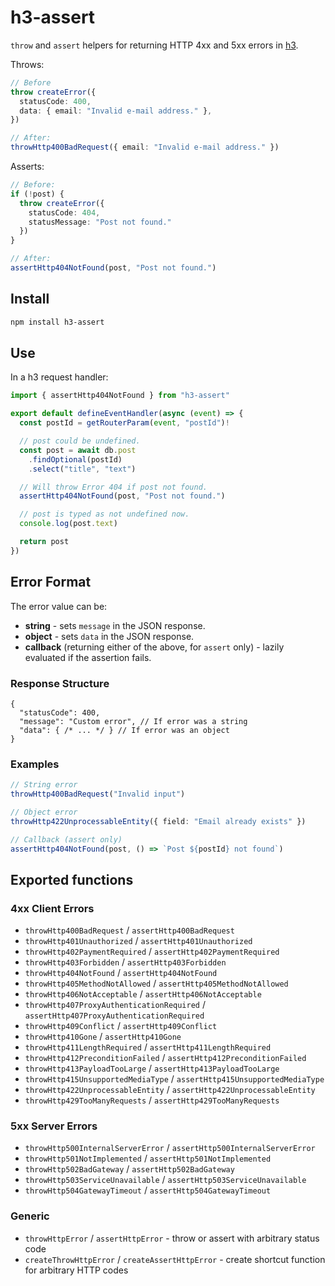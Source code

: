 # h3-assert

`throw` and `assert` helpers for returning HTTP 4xx and 5xx errors in [h3](https://h3.unjs.io/).

Throws:

```ts
// Before
throw createError({
  statusCode: 400,
  data: { email: "Invalid e-mail address." },
})

// After:
throwHttp400BadRequest({ email: "Invalid e-mail address." })
```

Asserts:

```ts
// Before:
if (!post) {
  throw createError({
    statusCode: 404,
    statusMessage: "Post not found."
  })
}

// After:
assertHttp404NotFound(post, "Post not found.")
```

## Install

```sh
npm install h3-assert
```

## Use

In a h3 request handler:

```ts
import { assertHttp404NotFound } from "h3-assert"

export default defineEventHandler(async (event) => {
  const postId = getRouterParam(event, "postId")!

  // post could be undefined.
  const post = await db.post
    .findOptional(postId)
    .select("title", "text")

  // Will throw Error 404 if post not found.
  assertHttp404NotFound(post, "Post not found.")

  // post is typed as not undefined now.
  console.log(post.text)

  return post
})
```

## Error Format

The error value can be:

- **string** - sets `message` in the JSON response.
- **object** - sets `data` in the JSON response.
- **callback** (returning either of the above, for `assert` only) - lazily evaluated if the assertion fails.

### Response Structure

```json5
{
  "statusCode": 400,
  "message": "Custom error", // If error was a string
  "data": { /* ... */ } // If error was an object
}
```

### Examples

```ts
// String error
throwHttp400BadRequest("Invalid input")

// Object error
throwHttp422UnprocessableEntity({ field: "Email already exists" })

// Callback (assert only)
assertHttp404NotFound(post, () => `Post ${postId} not found`)
```

## Exported functions

### 4xx Client Errors

- `throwHttp400BadRequest` / `assertHttp400BadRequest`
- `throwHttp401Unauthorized` / `assertHttp401Unauthorized`
- `throwHttp402PaymentRequired` / `assertHttp402PaymentRequired`
- `throwHttp403Forbidden` / `assertHttp403Forbidden`
- `throwHttp404NotFound` / `assertHttp404NotFound`
- `throwHttp405MethodNotAllowed` / `assertHttp405MethodNotAllowed`
- `throwHttp406NotAcceptable` / `assertHttp406NotAcceptable`
- `throwHttp407ProxyAuthenticationRequired` / `assertHttp407ProxyAuthenticationRequired`
- `throwHttp409Conflict` / `assertHttp409Conflict`
- `throwHttp410Gone` / `assertHttp410Gone`
- `throwHttp411LengthRequired` / `assertHttp411LengthRequired`
- `throwHttp412PreconditionFailed` / `assertHttp412PreconditionFailed`
- `throwHttp413PayloadTooLarge` / `assertHttp413PayloadTooLarge`
- `throwHttp415UnsupportedMediaType` / `assertHttp415UnsupportedMediaType`
- `throwHttp422UnprocessableEntity` / `assertHttp422UnprocessableEntity`
- `throwHttp429TooManyRequests` / `assertHttp429TooManyRequests`

### 5xx Server Errors

- `throwHttp500InternalServerError` / `assertHttp500InternalServerError`
- `throwHttp501NotImplemented` / `assertHttp501NotImplemented`
- `throwHttp502BadGateway` / `assertHttp502BadGateway`
- `throwHttp503ServiceUnavailable` / `assertHttp503ServiceUnavailable`
- `throwHttp504GatewayTimeout` / `assertHttp504GatewayTimeout`

### Generic

- `throwHttpError` / `assertHttpError` - throw or assert with arbitrary status code
- `createThrowHttpError` / `createAssertHttpError` - create shortcut function for arbitrary HTTP codes
